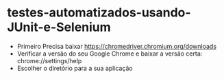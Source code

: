 # testes-automatizados-usando-JUnit-e-Selenium


- Primeiro Precisa baixar https://chromedriver.chromium.org/downloads 
- Verificar a versão do seu Google Chrome e baixar a versão certa: chrome://settings/help 
- Escolher o diretório para a sua aplicação
